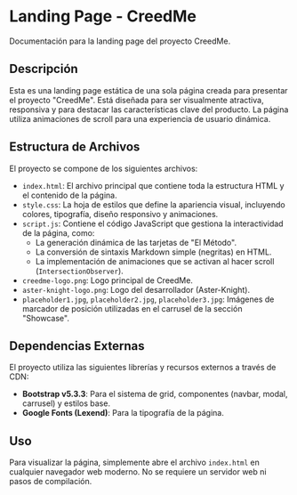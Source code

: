 # Landing Page - CreedMe

Documentación para la landing page del proyecto CreedMe.

## Descripción

Esta es una landing page estática de una sola página creada para presentar el proyecto "CreedMe". Está diseñada para ser visualmente atractiva, responsiva y para destacar las características clave del producto. La página utiliza animaciones de scroll para una experiencia de usuario dinámica.

## Estructura de Archivos

El proyecto se compone de los siguientes archivos:

-   `index.html`: El archivo principal que contiene toda la estructura HTML y el contenido de la página.
-   `style.css`: La hoja de estilos que define la apariencia visual, incluyendo colores, tipografía, diseño responsivo y animaciones.
-   `script.js`: Contiene el código JavaScript que gestiona la interactividad de la página, como:
    -   La generación dinámica de las tarjetas de "El Método".
    -   La conversión de sintaxis Markdown simple (negritas) en HTML.
    -   La implementación de animaciones que se activan al hacer scroll (`IntersectionObserver`).
-   `creedme-logo.png`: Logo principal de CreedMe.
-   `aster-knight-logo.png`: Logo del desarrollador (Aster-Knight).
-   `placeholder1.jpg`, `placeholder2.jpg`, `placeholder3.jpg`: Imágenes de marcador de posición utilizadas en el carrusel de la sección "Showcase".

## Dependencias Externas

El proyecto utiliza las siguientes librerías y recursos externos a través de CDN:

-   **Bootstrap v5.3.3**: Para el sistema de grid, componentes (navbar, modal, carrusel) y estilos base.
-   **Google Fonts (Lexend)**: Para la tipografía de la página.

## Uso

Para visualizar la página, simplemente abre el archivo `index.html` en cualquier navegador web moderno. No se requiere un servidor web ni pasos de compilación.

